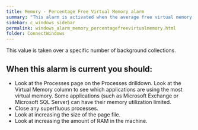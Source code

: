 ```yaml
---
title: Memory - Percentage Free Virtual Memory alarm
summary: "This alarm is activated when the average free virtual memory drops below a threshold."
sidebar: c_windows_sidebar
permalink: windows_alarm_memory_percentagefreevirtualmemory.html
folder: ConnectWindows
---
```



This value is taken over a specific number of background collections.

## When this alarm is current you should:

* Look at the Processes page on the Processes drilldown. 
  Look at the Virtual Memory column to see which applications are using the most virtual memory.
  Some applications (such as Microsoft Exchange or Microsoft SQL Server) can have their memory utilization limited.
* Close any superfluous processes.
* Look at increasing the size of the page file.
* Look at increasing the amount of RAM in the machine.
